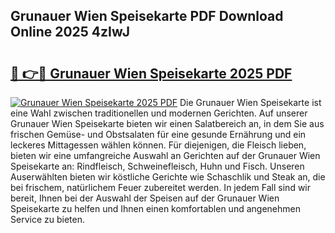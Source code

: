 ## Grunauer Wien Speisekarte PDF Download Online 2025 4zIwJ

# <h2><a href="http://gcc384b.nevu.top/?p=Grunauer+Wien+Speisekarte">🔗 👉🔴 Grunauer Wien Speisekarte 2025 PDF</a></h2>

[![Grunauer Wien Speisekarte 2025 PDF](https://i.imgur.com/dBaPXMq.png)](http://gcc384b.nevu.top/?p=Grunauer+Wien+Speisekarte)
Die Grunauer Wien Speisekarte ist eine Wahl zwischen traditionellen und modernen Gerichten. Auf unserer Grunauer Wien Speisekarte bieten wir einen Salatbereich an, in dem Sie aus frischen Gemüse- und Obstsalaten für eine gesunde Ernährung und ein leckeres Mittagessen wählen können. Für diejenigen, die Fleisch lieben, bieten wir eine umfangreiche Auswahl an Gerichten auf der Grunauer Wien Speisekarte an: Rindfleisch, Schweinefleisch, Huhn und Fisch. Unseren Auserwählten bieten wir köstliche Gerichte wie Schaschlik und Steak an, die bei frischem, natürlichem Feuer zubereitet werden. In jedem Fall sind wir bereit, Ihnen bei der Auswahl der Speisen auf der Grunauer Wien Speisekarte zu helfen und Ihnen einen komfortablen und angenehmen Service zu bieten.
